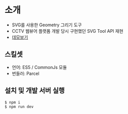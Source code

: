 # 소개
- SVG를 사용한 Geometry 그리기 도구
- CCTV 웹뷰어 플랫폼 개발 당시 구현했던 SVG Tool API 재현
- [데모보기](https://chodragon9.github.io/geometry/demo/)

## 스킬셋
- 언어: ES5 / CommonJs 모듈
- 번들러: Parcel 

## 설치 및 개발 서버 실행
```bash
$ npm i
$ npm run dev
```